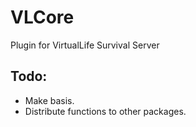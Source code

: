 # VLCore
Plugin for VirtualLife Survival Server

## Todo:
- Make basis.
- Distribute functions to other packages.
